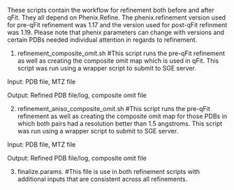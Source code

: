 These scripts contain the workflow for refinement both before and after qFit. They all depend on Phenix.Refine. The phenix.refinement version used for pre-qFit refinement was 1.17 and the version used for post-qFit refinment was 1.19. Please note that phenix parameters can change with versions and certain PDBs needed individual attention in regards to refinement.




1) refinement_composite_omit.sh  #This script runs the pre-qFit refinement as well as creating the composite omit map which is used in qFit. This script was run using a wrapper script to submit to SGE server. 

Input: PDB file, MTZ file

Output: Refined PDB file/log, composite omit file


2) refinement_aniso_composite_omit.sh  #This script runs the pre-qFit refinement as well as creating the composite omit map for those PDBs in which both pairs had a resolution better than 1.5 angstroms. This script was run using a wrapper script to submit to SGE server. 

Input: PDB file, MTZ file

Output: Refined PDB file/log, composite omit file


3) finalize.params.  #This file is use in both refinement scripts with additional inputs that are consistent across all refinements. 
